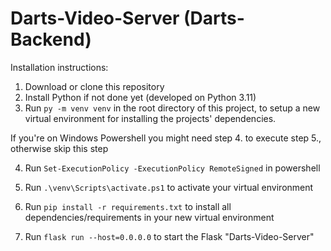 # Darts-Video-Server (Darts-Backend)

Installation instructions:
1. Download or clone this repository
2. Install Python if not done yet (developed on Python 3.11)
3. Run ```py -m venv venv``` in the root directory of this project, to setup a new virtual environment for installing the projects' dependencies.

If you're on Windows Powershell you might need step 4. to execute step 5., otherwise skip this step

4. Run ```Set-ExecutionPolicy -ExecutionPolicy RemoteSigned``` in powershell

5. Run ```.\venv\Scripts\activate.ps1``` to activate your virtual environment
6. Run ```pip install -r requirements.txt``` to install all dependencies/requirements in your new virtual environment
7. Run ```flask run --host=0.0.0.0``` to start the Flask "Darts-Video-Server"
